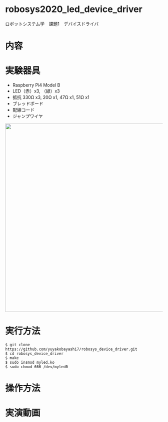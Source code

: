 # robosys2020_led_device_driver
ロボットシステム学　課題1　デバイスドライバ

# 内容


# 実験器具

- Raspberry Pi4 Model B
- LED（赤）x3, （緑）x3
- 抵抗 330Ω x3, 20Ω x1, 47Ω x1, 51Ω x1
- ブレッドボード
- 配線コード
- ジャンプワイヤ


<img src="https://github.com/TakumiKawamoto/robosys_led/blob/main/contents/IMG_20201203_172423.jpg" width="600px">

# 実行方法

    $ git clone https://github.com/yuyakobayashi7/robosys_device_driver.git
    $ cd robosys_device_driver
    $ make
    $ sudo insmod myled.ko
    $ sudo chmod 666 /dev/myled0

# 操作方法

# 実演動画
